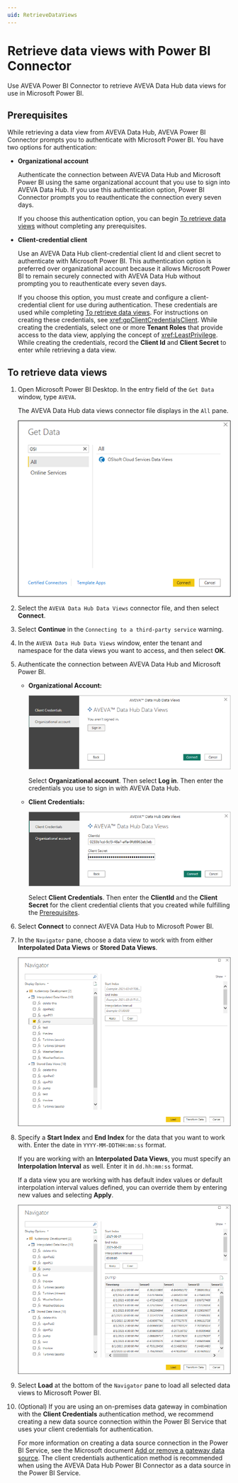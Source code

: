 ```yaml
---
uid: RetrieveDataViews
---
```


# Retrieve data views with Power BI Connector

Use AVEVA Power BI Connector to retrieve AVEVA Data Hub data views for use in Microsoft Power BI.

## Prerequisites

While retrieving a data view from AVEVA Data Hub, AVEVA Power BI Connector prompts you to authenticate with Microsoft Power BI. You have two options for authentication:

- **Organizational account**

    Authenticate the connection between AVEVA Data Hub and Microsoft Power BI using the same organizational account that you use to sign into AVEVA Data Hub. If you use this authentication option, Power BI Connector prompts you to reauthenticate the connection every seven days.

    If you choose this authentication option, you can begin [To retrieve data views](#to-retrieve-data-views) without completing any prerequisites.

- **Client-credential client**

    Use an AVEVA Data Hub client-credential client Id and client secret to authenticate with Microsoft Power BI. This authentication option is preferred over organizational account because it allows Microsoft Power BI to remain securely connected with AVEVA Data Hub without prompting you to reauthenticate every seven days.

    If you choose this option, you must create and configure a client-credential client for use during authentication. These credentials are used while completing [To retrieve data views](#to-retrieve-data-views). For instructions on creating these credentials, see <xref:gpClientCredentialsClient>. While creating the credentials, select one or more **Tenant Roles** that provide access to the data view, applying the concept of <xref:LeastPrivilege>. While creating the credentials, record the **Client Id** and **Client Secret** to enter while retrieving a data view.

## To retrieve data views

1. Open Microsoft Power BI Desktop. In the entry field of the `Get Data` window, type `AVEVA`.

    The AVEVA Data Hub data views connector file displays in the `All` pane.

   ![Get Data](../../analytics/data-views/_images/get-data.png)

1. Select the `AVEVA Data Hub Data Views` connector file, and then select **Connect**.

1. Select **Continue** in the `Connecting to a third-party service` warning.

1. In the `AVEVA Data Hub Data Views` window, enter the tenant and namespace for the data views you want to access, and then select **OK**.

1. Authenticate the connection between AVEVA Data Hub and Microsoft Power BI.

   - **Organizational Account:**

       ![organization account](../../analytics/data-views/_images/power-bi-connector-org-account.png)

       Select **Organizational account**. Then select **Log in**. Then enter the credentials you use to sign in with AVEVA Data Hub.

   - **Client Credentials:**

       ![client credentials](../../analytics/data-views/_images/power-bi-connector-client-credentials.png)

       Select **Client Credentials**. Then enter the **ClientId** and the **Client Secret** for the client credential clients that you created while fulfilling the [Prerequisites](#prerequisites).

1. Select **Connect** to connect AVEVA Data Hub to Microsoft Power BI.

1. In the `Navigator` pane, choose a data view to work with from either **Interpolated Data Views** or **Stored Data Views**.

   ![Select Data Views](../../analytics/data-views/_images/click-data-view-box.png)

1. Specify a **Start Index** and **End Index** for the data that you want to work with. Enter the date in `YYYY-MM-DDTHH:mm:ss` format.

   If you are working with an **Interpolated Data Views**, you must specify an **Interpolation Interval** as well. Enter it in `dd.hh:mm:ss` format.

   If a data view you are working with has default index values or default interpolation interval values defined, you can override them by entering new values and selecting **Apply**.

   ![Specify Data View Values](../../analytics/data-views/_images/specify-values.png)

1. Select **Load** at the bottom of the `Navigator` pane to load all selected data views to Microsoft Power BI.

1. (Optional) If you are using an on-premises data gateway in combination with the **Client Credentials** authentication method, we recommend creating a new data source connection within the Power BI Service that uses your client credentials for authentication.

   For more information on creating a data source connection in the Power BI Service, see the Microsoft document [Add or remove a gateway data source](https://learn.microsoft.com/power-bi/connect-data/service-gateway-data-sources). The client credentials authentication method is recommended when using the AVEVA Data Hub Power BI Connector as a data source in the Power BI Service.
